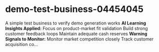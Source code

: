 # demo-test-business-04454045
A simple test business to verify demo generation works  **AI Learning Insights Applied:**  Focus on product-market fit validation  Build strong customer feedback loops  Maintain adequate cash reserves  **Warning Signals to Monitor:**  Monitor market competition closely  Track customer acquisition co...
